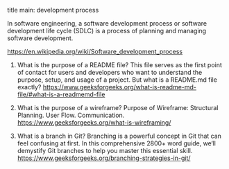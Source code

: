 title main: development process

 In software engineering, a software development process or software development life cycle (SDLC) is a process of planning and managing software development.

https://en.wikipedia.org/wiki/Software_development_process


1. What is the purpose of a README file?
This file serves as the first point of contact for users and developers who want to understand the purpose, setup, and usage of a project. But what is a README.md file exactly? 
https://www.geeksforgeeks.org/what-is-readme-md-file/#what-is-a-readmemd-file


2. What is the purpose of a wireframe?
Purpose of Wireframe:
Structural Planning.
User Flow. 
Communication. 
https://www.geeksforgeeks.org/what-is-wireframing/



3. What is a branch in Git?
Branching is a powerful concept in Git that can feel confusing at first. In this comprehensive 2800+ word guide, we‘ll demystify Git branches to help you master this essential skill.
https://www.geeksforgeeks.org/branching-strategies-in-git/

